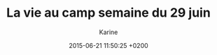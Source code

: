 ---
title: La vie au camp semaine du 29 juin
title_seo: ""
description: ""
date: 2015-06-21 11:50:25 +0200
hero_image:
thumbnail:
category: La vie au camp
excerpt: "Comme chaque semaine, retrouvez le compte-rendu de nos activités. Cette semaine retour sur la sortie rafting, la chute de cheval de Vincent et la rénovation de notre four solaire par Quentin."
author: Karine
---